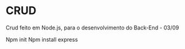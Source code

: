 # CRUD
Crud feito em Node.js, para o desenvolvimento do Back-End - 03/09

Npm init
Npm install express
